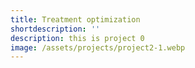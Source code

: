 ```yaml
---
title: Treatment optimization
shortdescription: ''
description: this is project 0
image: /assets/projects/project2-1.webp
---
```


